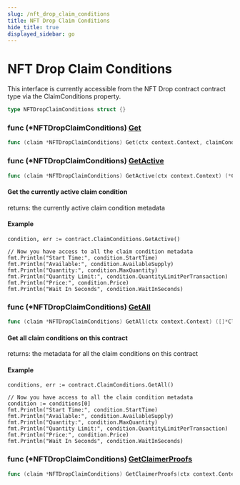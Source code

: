 ```yaml
---
slug: /nft_drop_claim_conditions
title: NFT Drop Claim Conditions
hide_title: true
displayed_sidebar: go
---
```


# NFT Drop Claim Conditions

This interface is currently accessible from the NFT Drop contract contract type via the ClaimConditions property.

```go
type NFTDropClaimConditions struct {}
```

### func \(\*NFTDropClaimConditions\) [Get](https://github.com/thirdweb-dev/go-sdk/blob/main/thirdweb/nft_drop_claim_conditions.go#L77)

```go
func (claim *NFTDropClaimConditions) Get(ctx context.Context, claimConditionId int) (*ClaimConditionOutput, error)
```

### func \(\*NFTDropClaimConditions\) [GetActive](https://github.com/thirdweb-dev/go-sdk/blob/main/thirdweb/nft_drop_claim_conditions.go#L53)

```go
func (claim *NFTDropClaimConditions) GetActive(ctx context.Context) (*ClaimConditionOutput, error)
```

#### Get the currently active claim condition

returns: the currently active claim condition metadata

#### Example

```
condition, err := contract.ClaimConditions.GetActive()

// Now you have access to all the claim condition metadata
fmt.Println("Start Time:", condition.StartTime)
fmt.Println("Available:", condition.AvailableSupply)
fmt.Println("Quantity:", condition.MaxQuantity)
fmt.Println("Quantity Limit:", condition.QuantityLimitPerTransaction)
fmt.Println("Price:", condition.Price)
fmt.Println("Wait In Seconds", condition.WaitInSeconds)
```

### func \(\*NFTDropClaimConditions\) [GetAll](https://github.com/thirdweb-dev/go-sdk/blob/main/thirdweb/nft_drop_claim_conditions.go#L113)

```go
func (claim *NFTDropClaimConditions) GetAll(ctx context.Context) ([]*ClaimConditionOutput, error)
```

#### Get all claim conditions on this contract

returns: the metadata for all the claim conditions on this contract

#### Example

```
conditions, err := contract.ClaimConditions.GetAll()

// Now you have access to all the claim condition metadata
condition := conditions[0]
fmt.Println("Start Time:", condition.StartTime)
fmt.Println("Available:", condition.AvailableSupply)
fmt.Println("Quantity:", condition.MaxQuantity)
fmt.Println("Quantity Limit:", condition.QuantityLimitPerTransaction)
fmt.Println("Price:", condition.Price)
fmt.Println("Wait In Seconds", condition.WaitInSeconds)
```

### func \(\*NFTDropClaimConditions\) [GetClaimerProofs](https://github.com/thirdweb-dev/go-sdk/blob/main/thirdweb/nft_drop_claim_conditions.go#L166-L169)

```go
func (claim *NFTDropClaimConditions) GetClaimerProofs(ctx context.Context, claimerAddress string) (*SnapshotEntryWithProof, error)
```
